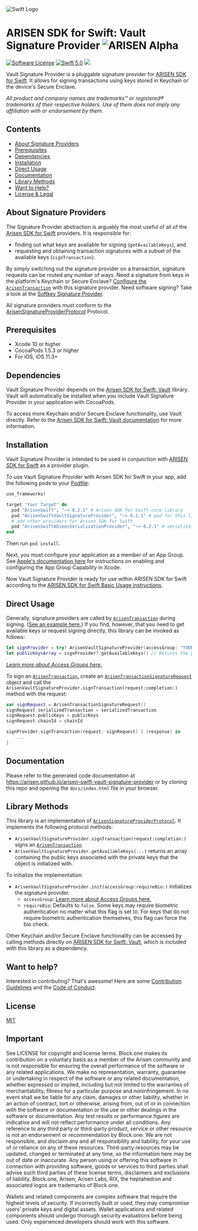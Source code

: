 ![Swift Logo](https://github.com/Arisen/Arisen-swift-vault-signature-provider/raw/master/img/swift-logo.png)
# ARISEN SDK for Swift: Vault Signature Provider ![ARISEN Alpha](https://img.shields.io/badge/ARISEN-Alpha-blue.svg)

[![Software License](https://img.shields.io/badge/license-MIT-lightgrey.svg)](https://github.com/ARISEN/arisen-swift/blob/master/LICENSE)
[![Swift 5.0](https://img.shields.io/badge/Language-Swift_5.0-orange.svg)](https://swift.org)
![](https://img.shields.io/badge/Deployment%20Target-iOS%2011.3-blue.svg)

Vault Signature Provider is a pluggable signature provider for [ARISEN SDK for Swift](https://github.com/ARISEN/arisen-swift). It allows for signing transactions using keys stored in Keychain or the device's Secure Enclave.

*All product and company names are trademarks™ or registered® trademarks of their respective holders. Use of them does not imply any affiliation with or endorsement by them.*

## Contents

- [About Signature Providers](#about-signature-providers)
- [Prerequisites](#prerequisites)
- [Dependencies](#dependencies)
- [Installation](#installation)
- [Direct Usage](#direct-usage)
- [Documentation](#documentation)
- [Library Methods](#library-methods)
- [Want to Help?](#want-to-help)
- [License & Legal](#license)

## About Signature Providers

The Signature Provider abstraction is arguably the most useful of all of the [Arisen SDK for Swift](https://github.com/ARISEN/arisen-swift) providers. It is responsible for:

* finding out what keys are available for signing (`getAvailableKeys`), and
* requesting and obtaining transaction signatures with a subset of the available keys (`signTransaction`).

By simply switching out the signature provider on a transaction, signature requests can be routed any number of ways. Need a signature from keys in the platform's Keychain or Secure Enclave? [Configure the `ArisenTransaction`](https://github.com/ARISEN/arisen-swift#basic-usage) with this signature provider. Need software signing? Take a look at the [Softkey Signature Provider](https://github.com/ARISEN/arisen-swift-softkey-signature-provider).

All signature providers must conform to the [ArisenSignatureProviderProtocol](https://github.com/Arisen/Arisen-swift/blob/master/ArisenSwift/ArisenSignatureProviderProtocol/ArisenSignatureProviderProtocol.swift) Protocol.

## Prerequisites

* Xcode 10 or higher
* CocoaPods 1.5.3 or higher
* For iOS, iOS 11.3+

## Dependencies

Vault Signature Provider depends on the [Arisen SDK for Swift: Vault](https://github.com/ARISEN/arisen-swift-vault) library. Vault will automatically be installed when you include Vault Signature Provider in your application with CocoaPods.

To access more Keychain and/or Secure Enclave functionality, use Vault directly. Refer to the [Arisen SDK for Swift: Vault documentation](https://github.com/ARISEN/arisen-swift-vault) for more information.

## Installation

Vault Signature Provider is intended to be used in conjunction with [ARISEN SDK for Swift](https://github.com/ARISEN/arisen-swift) as a provider plugin.

To use Vault Signature Provider with Arisen SDK for Swift in your app, add the following pods to your [Podfile](https://guides.cocoapods.org/syntax/podfile.html):

```ruby
use_frameworks!

target "Your Target" do
  pod "ArisenSwift", "~> 0.2.1" # Arisen SDK for Swift core library
  pod "ArisenSwiftVaultSignatureProvider", "~> 0.2.1" # pod for this library
  # add other providers for Arisen SDK for Swift
  pod "ArisenSwiftAbieosSerializationProvider", "~> 0.2.1" # serialization provider
end
```

Then run `pod install`.

Next, you must configure your application as a member of an App Group. See [Apple's documentation here](https://developer.apple.com/documentation/security/keychain_services/keychain_items/sharing_access_to_keychain_items_among_a_collection_of_apps#2974917) for instructions on enabling and configuring the App Group Capability in Xcode.

Now Vault Signature Provider is ready for use within ARISEN SDK for Swift according to the [ARISEN SDK for Swift Basic Usage instructions](https://github.com/ARISEN/arisen-swift/tree/master#basic-usage).

## Direct Usage

Generally, signature providers are called by [`ArisenTransaction`](https://github.com/Arisen/arisen-swift/blob/master/ArisenSwift/ArisenTransaction/ArisenTransaction.swift) during signing. ([See an example here.](https://github.com/ARISEN/arisen-swift#basic-usage)) If you find, however, that you need to get available keys or request signing directly, this library can be invoked as follows:

```swift
let signProvider = try? ArisenVaultSignatureProvider(accessGroup: "YOUR_ACCESS_GROUP")
let publicKeysArray = signProvider?.getAvailableKeys() // Returns the public keys.
```

_[Learn more about Access Groups here.](https://developer.apple.com/documentation/security/keychain_services/keychain_items/sharing_access_to_keychain_items_among_a_collection_of_apps)_

To sign an [`ArisenTransaction`](https://github.com/Arisen/arisen-swift/blob/master/ArisenSwift/ArisenTransaction/ArisenTransaction.swift), create an [`ArisenTransactionSignatureRequest`](https://github.com/ARISEN/arisen-swift/blob/master/ArisenSwift/ArisenSignatureProviderProtocol/ArisenSignatureProviderProtocol.swift) object and call the `ArisenVaultSignatureProvider.signTransaction(request:completion:)` method with the request:

```swift
var signRequest = ArisenTransactionSignatureRequest()
signRequest.serializedTransaction = serializedTransaction
signRequest.publicKeys = publicKeys
signRequest.chainId = chainId

signProvider.signTransaction(request: signRequest) { (response) in
    ...
}
```

## Documentation

Please refer to the generated code documentation at https://arisen.github.io/arisen-swift-vault-signature-provider or by cloning this repo and opening the `docs/index.html` file in your browser.

## Library Methods

This library is an implementation of [`ArisenSignatureProviderProtocol`](https://github.com/ARISEN/arisen-swift/blob/master/ArisenSwift/ArisenSignatureProviderProtocol/ArisenSignatureProviderProtocol.swift). It implements the following protocol methods:

* `ArisenVaultSignatureProvider.signTransaction(request:completion:)` signs an [`ArisenTransaction`](https://github.com/Arisen/Arisen-swift/blob/master/ArisenSwift/ArisenTransaction/ArisenTransaction.swift).
* `ArisenVaultSignatureProvider.getAvailableKeys(...)` returns an array containing the public keys associated with the private keys that the object is initialized with.

To initialize the implementation:

* `ArisenVaultSignatureProvider.init(accessGroup:requireBio:)` initializes the signature provider.
  * `accessGroup`: [Learn more about Access Groups here.](https://developer.apple.com/documentation/security/keychain_services/keychain_items/sharing_access_to_keychain_items_among_a_collection_of_apps)
  * `requireBio`: Defaults to `false`. Some keys may require biometric authentication no matter what this flag is set to. For keys that do not require biometric authentication themselves, this flag can force the bio check.

Other Keychain and/or Secure Enclave functionality can be accessed by calling methods directly on [ARISEN SDK for Swift: Vault](https://github.com/ARISEN/arisen-swift-vault), which is included with this library as a dependency.

## Want to help?

Interested in contributing? That's awesome! Here are some [Contribution Guidelines](https://github.com/ARISEN/arisen-swift-vault-signature-provider/blob/master/CONTRIBUTING.md) and the [Code of Conduct](https://github.com/ARISEN/arisen-swift-vault-signature-provider/blob/master/CONTRIBUTING.md#conduct).

## License

[MIT](https://github.com/ARISEN/arisen-swift-vault-signature-provider/blob/master/LICENSE)

## Important

See LICENSE for copyright and license terms.  Block.one makes its contribution on a voluntary basis as a member of the Arisen community and is not responsible for ensuring the overall performance of the software or any related applications.  We make no representation, warranty, guarantee or undertaking in respect of the software or any related documentation, whether expressed or implied, including but not limited to the warranties of merchantability, fitness for a particular purpose and noninfringement. In no event shall we be liable for any claim, damages or other liability, whether in an action of contract, tort or otherwise, arising from, out of or in connection with the software or documentation or the use or other dealings in the software or documentation. Any test results or performance figures are indicative and will not reflect performance under all conditions.  Any reference to any third party or third-party product, service or other resource is not an endorsement or recommendation by Block.one.  We are not responsible, and disclaim any and all responsibility and liability, for your use of or reliance on any of these resources. Third-party resources may be updated, changed or terminated at any time, so the information here may be out of date or inaccurate.  Any person using or offering this software in connection with providing software, goods or services to third parties shall advise such third parties of these license terms, disclaimers and exclusions of liability.  Block.one, Arisen, Arisen Labs, RIX, the heptahedron and associated logos are trademarks of Block.one.

Wallets and related components are complex software that require the highest levels of security.  If incorrectly built or used, they may compromise users’ private keys and digital assets. Wallet applications and related components should undergo thorough security evaluations before being used.  Only experienced developers should work with this software.
